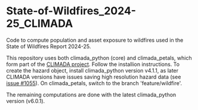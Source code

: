 # State-of-Wildfires_2024-25_CLIMADA
Code to compute population and asset exposure to wildfires used in the State of Wildfires Report 2024-25.

This repository uses both climada_python (core) and climada_petals, which form part of the [CLIMADA project](https://github.com/CLIMADA-project). Follow the installion instructions. To create the hazard object, install climada_python version v4.1.1, as later CLIMADA versions have issues saving high resolution hazard data (see [issue #1055](https://github.com/CLIMADA-project/climada_python/issues/1055)). On climada_petals, switch to the branch 'feature/wildfire'.

The remaining computations are done with the latest climada_python version (v6.0.1).
